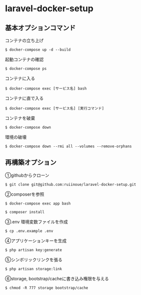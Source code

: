 # laravel-docker-setup

## 基本オプションコマンド

コンテナの立ち上げ

`$ docker-compose up -d --build`

起動コンテナの確認

`$ docker-compose ps`

コンテナに入る

`$ docker-compose exec [サービス名] bash`

コンテナに直で入る

`$ docker-compose exec [サービス名] [実行コマンド]`

コンテナを破棄

`$ docker-compose down`

環境の破壊

`$ docker-compose down --rmi all --volumes --remove-orphans`

## 再構築オプション

①githubからクローン

`$ git clone git@github.com:ruiinoue/laravel-docker-setup.git`

②composerを参照

`$ docker-compose exec app bash`

`$ composer install`

③.env 環境変数ファイルを作成

`$ cp .env.example .env`

④アプリケーションキーを生成

`$ php artisan key:generate`

⑤シンボリックリンクを張る

`$ php artisan storage:link`

⑥storage, bootstrap/cacheに書き込み権限を与える

`$ chmod -R 777 storage bootstrap/cache`

